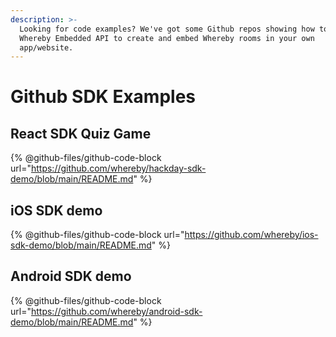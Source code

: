 ```yaml
---
description: >-
  Looking for code examples? We've got some Github repos showing how to use the
  Whereby Embedded API to create and embed Whereby rooms in your own
  app/website.
---
```


# Github SDK Examples

## React SDK Quiz Game

{% @github-files/github-code-block url="https://github.com/whereby/hackday-sdk-demo/blob/main/README.md" %}

## iOS SDK demo

{% @github-files/github-code-block url="https://github.com/whereby/ios-sdk-demo/blob/main/README.md" %}

## Android SDK demo

{% @github-files/github-code-block url="https://github.com/whereby/android-sdk-demo/blob/main/README.md" %}
